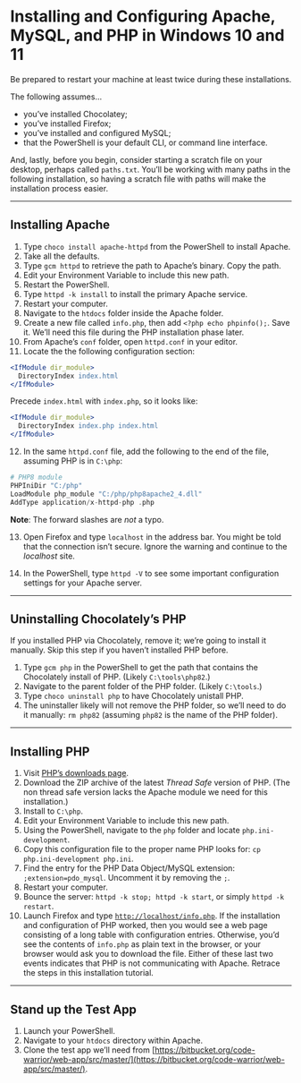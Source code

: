 # Installing and Configuring Apache, MySQL, and PHP in Windows 10 and 11

Be prepared to restart your machine at least twice during these installations.

The following assumes…

* you’ve installed Chocolatey;
* you’ve installed Firefox;
* you’ve installed and configured MySQL;
* that the PowerShell is your default CLI, or command line interface.

And, lastly, before you begin, consider starting a scratch file on your desktop, perhaps called `paths.txt`. You’ll be working with many paths in the following installation, so having a scratch file with paths will make the installation process easier.

---

## Installing Apache

1. Type `choco install apache-httpd` from the PowerShell to install Apache.
2. Take all the defaults.
3. Type `gcm httpd` to retrieve the path to Apache’s binary. Copy the path.
4. Edit your Environment Variable to include this new path.
5. Restart the PowerShell.
6. Type `httpd -k install` to install the primary Apache service.
7. Restart your computer.
8. Navigate to the `htdocs` folder inside the Apache folder.
9. Create a new file called `info.php`, then add `<?php echo phpinfo();`. Save it. We’ll need this file during the PHP installation phase later.
10. From Apache’s `conf` folder, open `httpd.conf` in your editor.
11. Locate the the following configuration section:
```apache
<IfModule dir_module>
  DirectoryIndex index.html
</IfModule>
```
Precede `index.html` with `index.php`, so it looks like:
```apache
<IfModule dir_module>
  DirectoryIndex index.php index.html
</IfModule>
```
12. In the same `httpd.conf` file, add the following to the end of the file, assuming PHP is in `C:\php`:
```php
# PHP8 module
PHPIniDir "C:/php"
LoadModule php_module "C:/php/php8apache2_4.dll"
AddType application/x-httpd-php .php
```
**Note**: The forward slashes are *not* a typo.

13. Open Firefox and type `localhost` in the address bar. You might be told that the connection isn’t secure. Ignore the warning and continue to the _localhost_ site.

14. In the PowerShell, type `httpd -V` to see some important configuration settings for your Apache server.

---

## Uninstalling Chocolately’s PHP

If you installed PHP via Chocolately, remove it; we’re going to install it manually. Skip this step if you haven’t installed PHP before.

1. Type `gcm php` in the PowerShell to get the path that contains the Chocolately install of PHP. (Likely `C:\tools\php82`.)
2. Navigate to the parent folder of the PHP folder. (Likely `C:\tools`.)
3. Type `choco uninstall php` to have Chocolately unistall PHP.
4. The uninstaller likely will not remove the PHP folder, so we’ll need to do it manually: `rm php82` (assuming `php82` is the name of the PHP folder).

---

## Installing PHP

1. Visit [PHP’s downloads page](https://windows.php.net/download#php-8.3).
2. Download the ZIP archive of the latest *Thread Safe* version of PHP. (The non thread safe version lacks the Apache module we need for this installation.)
3. Install to `C:\php`.
4. Edit your Environment Variable to include this new path.
5. Using the PowerShell, navigate to the `php` folder and locate `php.ini-development`.
6. Copy this configuration file to the proper name PHP looks for: `cp php.ini-development php.ini`.
7. Find the entry for the PHP Data Object/MySQL extension: `;extension=pdo_mysql`. Uncomment it by removing the `;`.
8. Restart your computer.
9. Bounce the server: `httpd -k stop; httpd -k start`, or simply `httpd -k restart`.
10. Launch Firefox and type [`http://localhost/info.php`](http://localhost/info.php). If the installation and configuration of PHP worked, then you would see a web page consisting of a long table with configuration entries. Otherwise, you’d see the contents of `info.php` as plain text in the browser, or your browser would ask you to download the file. Either of these last two events indicates that PHP is not communicating with Apache. Retrace the steps in this installation tutorial.

---

## Stand up the Test App

1. Launch your PowerShell.
2. Navigate to your `htdocs` directory within Apache.
3. Clone the test app we’ll need from [https://bitbucket.org/code-warrior/web-app/src/master/](https://bitbucket.org/code-warrior/web-app/src/master/).
